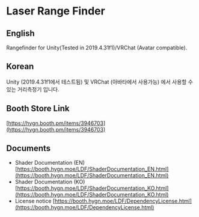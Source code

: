 # Laser Range Finder
## English
Rangefinder for Unity(Tested in 2019.4.31f1)/VRChat (Avatar compatible).
## Korean
Unity (2019.4.31f1에서 테스트됨) 및 VRChat (아바타에서 사용가능) 에서 사용할 수 있는 거리측정기 입니다. 
## Booth Store Link
[https://hygn.booth.pm/items/3946703](https://hygn.booth.pm/items/3946703)
## Documents
* Shader Documentation (EN) [https://booth.hygn.moe/LDF/ShaderDocumentation_EN.html](https://booth.hygn.moe/LDF/ShaderDocumentation_EN.html)
* Shader Documentation (KO) [https://booth.hygn.moe/LDF/ShaderDocumentation_KO.html](https://booth.hygn.moe/LDF/ShaderDocumentation_KO.html)
* License notice [https://booth.hygn.moe/LDF/DependencyLicense.html](https://booth.hygn.moe/LDF/DependencyLicense.html)

